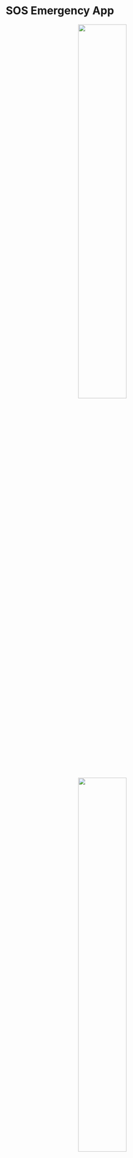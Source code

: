 # SOS Emergency App


<p align="center">
  <img src="./public/imgs/qz766z83.bmp" width=50%> </img>
</p>


<p align="center">
  <img src="./public/imgs/f2jw9r04.bmp" width=50%> </img>
</p>

<p align="center">
  <img src="./public/imgs/ojskirln.bmp" width=50%> </img>
</p>

<p align="center">
  <img src="./public/imgs/xngixjxf.bmp" width=50%> </img>
</p>

## Table of Contents
- [Introduction](#introduction)
- [Features](#features)
  - [Implemented Features](#implemented-features)
  - [Planned Features](#planned-features)
- [Technologies Used](#technologies-used)
- [Installation](#installation)
- [Usage](#usage)
- [Contributing](#contributing)
- [License](#license)

## Introduction

The SOS Emergency App is designed to provide quick and reliable assistance in critical situations. With a one-tap activation feature, the app ensures that users can send alerts and access essential information instantly, whether during a potential kidnapping, medical emergency, or any other urgent situation. Our goal is to enhance personal safety and enable prompt responses from designated contacts.

## Features

### Implemented Features

- **One-Tap Activation**: Quickly activate emergency alerts with a single tap.
- **Automated Triggering**: The app can be automated to trigger alerts by shaking the phone or through RFID detection.
- **My Circle**: Access a list of emergency contacts, including five favorites (e.g., 911, Mom, Dad, Sis, and Bro) at the top for immediate reach.
- **Settings Page**: Configure notifications, emergency triggers, location settings, and health monitoring features.
- **Profile Management**: Users can manage their profiles and adjust settings according to their preferences.
- **Camera and Notification Icons**: Visual icons are implemented for quick access to camera functions and notifications.

### Planned Features

- **Location Tracking**: Real-time location sharing with emergency contacts during an alert.
- **Voice Activation**: Implementing voice commands to activate emergency alerts for hands-free operation.
- **Customizable Alert Messages**: Allow users to customize the messages sent during an emergency alert.
- **Integration with Health Monitoring Devices**: Sync with devices like smartwatches for automatic health data transmission during emergencies.
- **Community Support Feature**: Connect users with nearby emergency responders or community volunteers in real-time.
- **Multiple Language Support**: Making the app accessible to a wider audience by supporting multiple languages.
- **Emergency Resources Directory**: A built-in directory of local emergency services, hospitals, and shelters.
- **User Feedback System**: Allow users to provide feedback on their experience to improve app functionality.

## Technologies Used

- **Mobile Framework**: Next.js
- **Backend Services**: Firebase, Node.js
- **Database**: Firebase Firestore
- **APIs**: Geolocation API, Health Monitoring API, SMS sending API

## Installation

To install the SOS Emergency App locally, follow these steps:

1. Clone the repository:
   ```bash
   git clone https://github.com/Thabhelo/sos.git
2. Navigate to the project directory:
```bash
  cd sos
```
3. Install the necessary dependencies:
```bash
  npm install
```

## Usage
1. Launch the app on your mobile device.
2. Set up your profile and add emergency contacts in the "My Circle" section.
3. Customize your settings to tailor the app to your needs.
4. Use the one-tap activation feature in case of an emergency.

## Contributing
Contributions are welcome! Please follow these steps to contribute to the SOS Emergency App:

1. Fork the repository.
2. Create a new branch for your feature or fix:
```bash
git checkout -b feature/YourFeature
```
3. Commit your changes:
```bash
git commit -m "Add Your Feature"
```
4. Push to the branch:
```bash
git push origin feature/YourFeature
```
5. Open a Pull Request.
   
## License

This project is licensed under the MIT License - see the LICENSE file for details.

For any inquiries or support, please contact the team at chiebukaonyejesi@gmail.com or thabheloduve@gmail.com or tomermnahum@gmail.com
